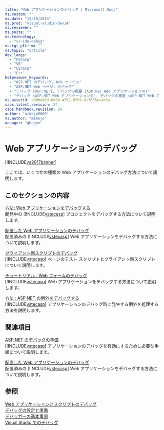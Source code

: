 ```yaml
---
title: "Web アプリケーションのデバッグ | Microsoft Docs"
ms.custom: ""
ms.date: "12/15/2016"
ms.prod: "visual-studio-dev14"
ms.reviewer: ""
ms.suite: ""
ms.technology: 
  - "vs-ide-debug"
ms.tgt_pltfrm: ""
ms.topic: "article"
dev_langs: 
  - "FSharp"
  - "VB"
  - "CSharp"
  - "C++"
helpviewer_keywords: 
  - "ASP.NET のデバッグ, Web サービス"
  - "ASP.NET Web ページ, デバッグ"
  - "デバッグ [ASP.NET], デバッグの概要 (ASP.NET Web アプリケーションの)"
  - "デバッグ (ASP.NET Web アプリケーションを), デバッグの概要 (ASP.NET Web アプリケーションの)"
ms.assetid: a096a90d-6d0d-4752-9fb5-417635ccab3e
caps.latest.revision: 24
caps.handback.revision: 24
author: "mikejo5000"
ms.author: "mikejo"
manager: "ghogen"
---
```

# Web アプリケーションのデバッグ
[!INCLUDE[vs2017banner](../code-quality/includes/vs2017banner.md)]

ここでは、いくつかの種類の Web アプリケーションのデバッグ方法について説明します。  
  
## このセクションの内容  
 [方法: Web アプリケーションをデバッグする](../debugger/how-to-debug-web-applications.md)  
 開発中の [!INCLUDE[vstecasp](../code-quality/includes/vstecasp_md.md)] プロジェクトをデバッグする方法について説明します。  
  
 [配置した Web アプリケーションのデバッグ](../debugger/debugging-deployed-web-applications.md)  
 配置済みの [!INCLUDE[vstecasp](../code-quality/includes/vstecasp_md.md)] Web アプリケーションをデバッグする方法について説明します。  
  
 [クライアント側スクリプトのデバッグ](../debugger/client-side-script-debugging.md)  
 [!INCLUDE[vstecasp](../code-quality/includes/vstecasp_md.md)] ページのテスト スクリプトとクライアント側スクリプトについて説明します。  
  
 [チュートリアル : Web フォームのデバッグ](../debugger/walkthrough-debugging-a-web-form.md)  
 [!INCLUDE[vstecasp](../code-quality/includes/vstecasp_md.md)] Web アプリケーションをデバッグする方法について説明します。  
  
 [方法 : ASP.NET の例外をデバッグする](../debugger/how-to-debug-aspnet-exceptions.md)  
 [!INCLUDE[vstecasp](../code-quality/includes/vstecasp_md.md)] アプリケーションのデバッグ時に発生する例外を処理する方法を説明します。  
  
## 関連項目  
 [ASP.NET のデバッグの準備](../debugger/preparing-to-debug-aspnet.md)  
 [!INCLUDE[vstecasp](../code-quality/includes/vstecasp_md.md)] アプリケーションのデバッグを有効にするために必要な手順について説明します。  
  
 [配置した Web アプリケーションのデバッグ](../debugger/debugging-deployed-web-applications.md)  
 配置済みの [!INCLUDE[vstecasp](../code-quality/includes/vstecasp_md.md)] Web アプリケーションをデバッグする方法について説明します。  
  
## 参照  
 [Web アプリケーションとスクリプトのデバッグ](../debugger/debugging-web-applications-and-script.md)   
 [デバッグの設定と準備](../debugger/debugger-settings-and-preparation.md)   
 [デバッガーの基本事項](../debugger/debugger-basics.md)   
 [Visual Studio でのデバッグ](../debugger/debugging-in-visual-studio.md)